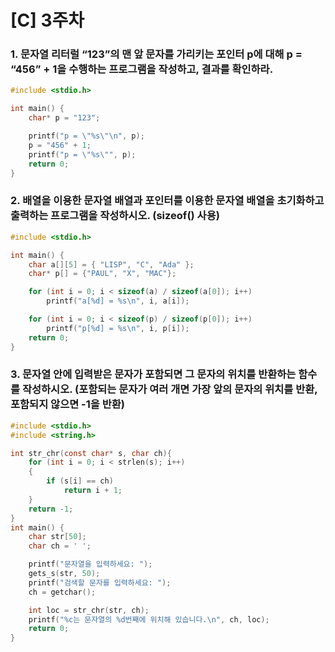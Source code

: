 # [C] 3주차

### 1. 문자열 리터럴 “123”의 맨 앞 문자를 가리키는 포인터 p에 대해 p = “456” + 1을 수행하는 프로그램을 작성하고, 결과를 확인하라.

```c
#include <stdio.h> 

int main() {
	char* p = "123";

	printf("p = \"%s\"\n", p);
	p = "456" + 1;
	printf("p = \"%s\"", p);
	return 0;
}
```

### 2. 배열을 이용한 문자열 배열과 포인터를 이용한 문자열 배열을 초기화하고 출력하는 프로그램을 작성하시오. (sizeof() 사용)

```c
#include <stdio.h> 

int main() {
	char a[][5] = { "LISP", "C", "Ada" };
	char* p[] = {"PAUL", "X", "MAC"};

	for (int i = 0; i < sizeof(a) / sizeof(a[0]); i++)
		printf("a[%d] = %s\n", i, a[i]);

	for (int i = 0; i < sizeof(p) / sizeof(p[0]); i++)
		printf("p[%d] = %s\n", i, p[i]);
	return 0;
}
```

### 3. 문자열 안에 입력받은 문자가 포함되면 그 문자의 위치를 반환하는 함수를 작성하시오. (포함되는 문자가 여러 개면 가장 앞의 문자의 위치를 반환, 포함되지 않으면 -1을 반환)

```c
#include <stdio.h> 
#include <string.h>

int str_chr(const char* s, char ch){
	for (int i = 0; i < strlen(s); i++) 
	{
		if (s[i] == ch)
			return i + 1;
	}
	return -1;
}
int main() {
	char str[50];
	char ch = ' ';

	printf("문자열을 입력하세요: ");
	gets_s(str, 50);
	printf("검색할 문자를 입력하세요: ");
	ch = getchar();

	int loc = str_chr(str, ch);
	printf("%c는 문자열의 %d번째에 위치해 있습니다.\n", ch, loc);
	return 0;
}
```
